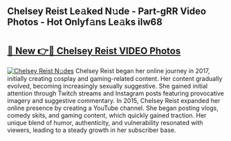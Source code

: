 ## Chelsey Reist Le𝚊ked N𝚞de - Part-gRR Video Photos - Hot Onlyf𝚊ns Le𝚊ks iIw68

# <h2><a href="http://ac41639.deff.icu/?id=Chelsey+Reist">🔗 New 👉🔴 Chelsey Reist VIDEO Photos</a></h2>

[![Chelsey Reist N𝚞des](https://i.imgur.com/rIISA9y.gif)](http://ac41639.deff.icu/?id=Chelsey+Reist)
Chelsey Reist began her online journey in 2017, initially creating cosplay and gaming-related content. Her content gradually evolved, becoming increasingly sexually suggestive. She gained initial attention through Twitch streams and Instagram posts featuring provocative imagery and suggestive commentary. In 2015, Chelsey Reist expanded her online presence by creating a YouTube channel. She began posting vlogs, comedy skits, and gaming content, which quickly gained traction. Her unique blend of humor, authenticity, and vulnerability resonated with viewers, leading to a steady growth in her subscriber base.
